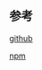 



## 参考

[github](https://github.com/typestack/class-validator)

[npm](https://www.npmjs.com/package/class-validator)

